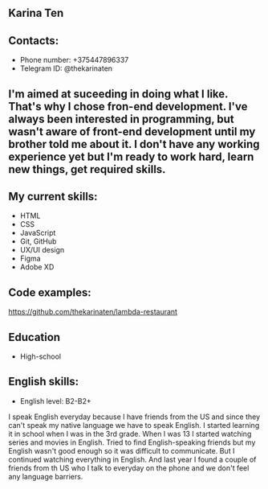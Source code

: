 ## Karina Ten

## Contacts:

- Phone number: +375447896337
- Telegram ID: @thekarinaten

## I'm aimed at suceeding in doing what I like. That's why I chose fron-end development. I've always been interested in programming, but wasn't aware of front-end development until my brother told me about it. I don't have any working experience yet but I'm ready to work hard, learn new things, get required skills. 

## My current skills:

- HTML
- CSS
- JavaScript
- Git, GitHub
- UX/UI design
- Figma
- Adobe XD

## Code examples: 

https://github.com/thekarinaten/lambda-restaurant

## Education

- High-school 

## English skills:

- English level: B2-B2+

I speak English everyday because I have friends from the US and since they can't speak my native language we have to speak English. I started learning it in school when I was in the 3rd grade. When I was 13 I started watching series and movies in English. Tried to find English-speaking friends but my English wasn't good enough so it was difficult to communicate. But I continued watching everything in English. And last year I found a couple of friends from th US who I talk to everyday on the phone and we don't feel any language barriers.